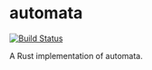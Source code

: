 # automata
[![Build Status](https://travis-ci.com/frostblooded/automata.svg?token=7tx66Lvcqspf6pYV3W7h&branch=master)](https://travis-ci.com/frostblooded/automata)

A Rust implementation of automata.
